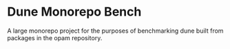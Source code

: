# Dune Monorepo Bench

A large monorepo project for the purposes of benchmarking dune built from
packages in the opam repository.
